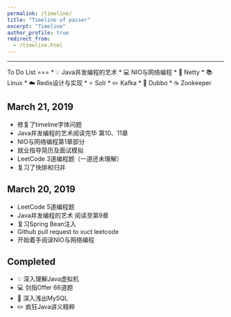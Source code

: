 ```yaml
---
permalink: /timeline/
title: "Timeline of passer"
excerpt: "Timeline"
author_profile: true
redirect_from:
  - /timeline.html
---
```

<hr/>
To Do List
===
* 💡 Java并发编程的艺术
* 💻 NIO与网络编程
* 🎨 Netty
* 📚 Linux
* ☁️ Redis设计与实现
* ⭐️ Solr
* ✏️ Kafka
* 💾 Dubbo
* ☕️ Zookeeper

March 21, 2019
---
- 修复了timeline字体问题
- Java并发编程的艺术阅读完毕 第10、11章
- NIO与网络编程第1章部分
- 就业指导简历及面试模拟
- LeetCode 3道编程题（一道还未理解）
- 复习了快排和归并

March 20, 2019
---
- LeetCode 5道编程题
- Java并发编程的艺术 阅读至第9章
- 复习Spring Bean注入
- Github pull request to xuct leetcode
- 开始着手阅读NIO与网络编程

Completed
---
- 💡 深入理解Java虚拟机
- 💻 剑指Offer 66道题
- 🎨 深入浅出MySQL
- ✏️ 疯狂Java讲义精粹
